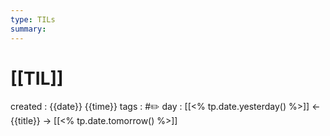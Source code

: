 ```yaml
---
type: TILs
summary: 
---
```


# [[TIL]]
created : {{date}} {{time}}
tags : #✏️
day : [[<% tp.date.yesterday() %>]] ← {{title}} → [[<% tp.date.tomorrow() %>]]
